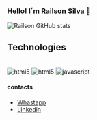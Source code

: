### Hello! I´m Railson Silva 👋

![Railson GitHub stats](https://github-readme-stats.vercel.app/api?username=railsonsilva7&show_icons=true&theme=dark)
## Technologies

<div style="display: inline_block"><br/>
 <img align="center" alt="html5" src="https://img.shields.io/badge/HTML5-E34F26?style=for-the-badge&logo=html5&logoColor=white" />
 <img align="center" alt="html5" src="https://img.shields.io/badge/CSS3-1572B6?style=for-the-badge&logo=css3&logoColor=white" />
<img align="center" alt="javascript" src="https://img.shields.io/badge/JavaScript-F7DF1E?style=for-the-badge&logo=javascript&logoColor=black" />
 
 #### contacts
 - [Whastapp](https://wa.me/5562982348594)
 - [Linkedin](https://www.linkedin.com/in/railson-silva-a2467718a/)
 
